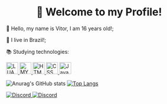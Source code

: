 <h1 align="center">👋 Welcome to my Profile!</h1>


  👋 Hello, my name is Vitor, I am 16 years old!;

  🏡 I live in Brazil!;


  📚 Studying technologies:<br>
  
  <a href="https://www.lua.org/" rel="nofollow">
  <img alt="LUA" width="32em" height="32em" src="https://media.discordapp.net/attachments/572905220586078243/884519215711813712/P6LsAAAAAElFTkSuQmCC.png" style="max-width:100%;">
  </a>
  <a href="https://www.mysql.com/" rel="nofollow">
  <img alt="MYSQL" width="32em" height="32em" src="https://cdn.jsdelivr.net/gh/devicons/devicon/icons/mysql/mysql-original.svg" style="max-width:100%;">
  </a>
  <a href="https://www.w3.org/standards/webdesign/htmlcss.html" rel="nofollow">
  <img alt="HTML" width="32em" height="32em" src="https://cdn.jsdelivr.net/gh/devicons/devicon/icons/html5/html5-original-wordmark.svg" style="max-width:100%;">
  </a>
  <a href="https://www.w3.org/standards/webdesign/htmlcss.html" rel="nofollow">
  <img alt="CSS" width="32em" height="32em" src="https://cdn.jsdelivr.net/gh/devicons/devicon/icons/css3/css3-original-wordmark.svg" style="max-width:100%;">
  </a>
  <a href="https://www.javascript.com/" rel="nofollow">
  <img alt="JavaScript" width="32em" height="32em" src="https://media.discordapp.net/attachments/572905220586078243/884518507470028800/UVVyyD3P9kAAAAASUVORK5CYII.png" style="max-width:100%;">
  </a>
  <p></p>
  
  ![Anurag's GitHub stats](https://github-readme-stats.vercel.app/api?username=vitorKFS&count_private=true) [![Top Langs](https://github-readme-stats.vercel.app/api/top-langs/?username=vitorKFS&layout=compact)](https://github.com/vitorKFS/github-readme-stats)

<a href="https://discord.com/channels/@me/866453096384954378" rel="nofollow">
  <img alt="Discord" src="https://img.shields.io/static/v1?style=flat&amp;logo=discord&amp;logoColor=white&amp;color=%237289DA&amp;label=&amp;message=KFS%239611" style="max-   width:100%;">
  </a>

  <a href="https://www.youtube.com/channel/UCDpHKrT1TpQemcsJDOVhxVw" rel="nofollow">
  <img alt="Discord" src="https://img.shields.io/static/v1?style=flat&amp;logo=youtube&amp;logoColor=white&amp;color=%23FF0000&amp;label=&amp;message=KFS" style="max- width:100%;">
  </a>
